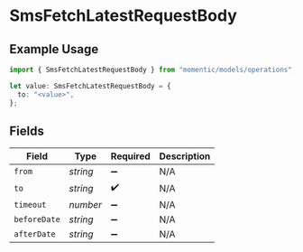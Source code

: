 # SmsFetchLatestRequestBody

## Example Usage

```typescript
import { SmsFetchLatestRequestBody } from "momentic/models/operations";

let value: SmsFetchLatestRequestBody = {
  to: "<value>",
};
```

## Fields

| Field              | Type               | Required           | Description        |
| ------------------ | ------------------ | ------------------ | ------------------ |
| `from`             | *string*           | :heavy_minus_sign: | N/A                |
| `to`               | *string*           | :heavy_check_mark: | N/A                |
| `timeout`          | *number*           | :heavy_minus_sign: | N/A                |
| `beforeDate`       | *string*           | :heavy_minus_sign: | N/A                |
| `afterDate`        | *string*           | :heavy_minus_sign: | N/A                |